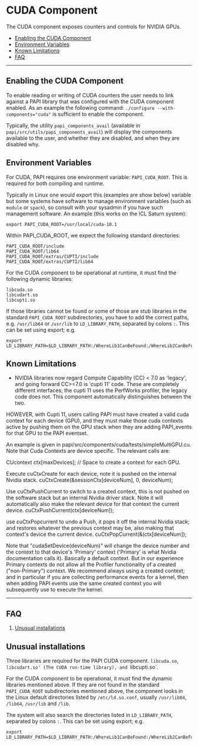 # CUDA Component

The CUDA component exposes counters and controls for NVIDIA GPUs.

* [Enabling the CUDA Component](#markdown-header-enabling-the-cuda-component)
* [Environment Variables](#markdown-header-environment-variables)
* [Known Limitations](#markdown-header-known-limitations)
* [FAQ](#markdown-header-faq)
***
## Enabling the CUDA Component

To enable reading or writing of CUDA counters the user needs to link against a
PAPI library that was configured with the CUDA component enabled. As an
example the following command: `./configure --with-components="cuda"` is
sufficient to enable the component.

Typically, the utility `papi_components_avail` (available in
`papi/src/utils/papi_components_avail`) will display the components available
to the user, and whether they are disabled, and when they are disabled why.

## Environment Variables

For CUDA, PAPI requires one environment variable: `PAPI_CUDA_ROOT`. This is
required for both compiling and runtime. 

Typically in Linux one would export this (examples are show below) variable but
some systems have software to manage environment variables (such as `module` or
`spack`), so consult with your sysadmin if you have such management software.
An example (this works on the ICL Saturn system):

    export PAPI_CUDA_ROOT=/usr/local/cuda-10.1

Within PAPI_CUDA_ROOT, we expect the following standard directories:

    PAPI_CUDA_ROOT/include
    PAPI_CUDA_ROOT/lib64
    PAPI_CUDA_ROOT/extras/CUPTI/include
    PAPI_CUDA_ROOT/extras/CUPTI/lib64

For the CUDA component to be operational at runtime, it must find the following dynamic libraries:

    libcuda.so
    libcudart.so
    libcupti.so

If those libraries cannot be found or some of those are stub libraries in the standard `PAPI_CUDA_ROOT` subdirectories, you have to add the correct paths, e.g. `/usr/lib64` or `/usr/lib` to `LD_LIBRARY_PATH`, separated by colons `:`. This can be set using export; e.g. 

    export LD_LIBRARY_PATH=$LD_LIBRARY_PATH:/WhereLib1CanBeFound:/WhereLib2CanBeFound

## Known Limitations

* NVIDIA libraries now regard Compute Capability (CC) < 7.0 as 'legacy', and
going forward CC>=7.0 is 'cupti 11' code. These are completely different
interfaces; the cupti 11 uses the PerfWorks profiler, the legacy code does not.
This component automatically distinguishes between the two.

HOWEVER, with Cupti 11, users calling PAPI must have created a valid cuda context
for each device (GPU), and they must make those cuda contexts active by 
pushing them on the GPU stack when they are adding PAPI_events for that GPU 
to the PAPI eventset.

An example is given in papi/src/components/cuda/tests/simpleMultiGPU.cu.
Note that Cuda Contexts are device specific. The relevant calls are:

CUcontext ctx[maxDevices]; // Space to create a context for each GPU.

Execute cuCtxCreate for each device, note it is pushed on the internal Nvidia stack.
cuCtxCreate(&sessionCtx[deviceNum], 0, deviceNum); 

Use cuCtxPushCurrent to switch to a created context, this is not pushed on the 
software stack but an internal Nvidia driver stack. Note it will automatically
also make the relevant device for that context the current device.
cuCtxPushCurrent(ctx[deviceNum]);

use cuCtxPopcurrent to undo a Push, it pops it off the internal Nvidia stack; and
restores whatever the previous context may be, also making that context's device 
the current device.
cuCtxPopCurrent(&(ctx[deviceNum]);

Note that "cudaSetDevice(deviceNum)" will change the device number and the context
to that device's 'Primary' context ('Primary' is what Nvidia documentation calls it).
Basically a default context. But in our experience Primary contexts do not allow all
the Profiler functionality of a created ("non-Primary") context. We recommend always
using a created context; and in particular if you are collecting performance events
for a kernel, then when adding PAPI events use the same created context you will
subsequently use to execute the kernel.

***

## FAQ

1. [Unusual installations](#markdown-header-unusual-installations)

## Unusual installations
Three libraries are required for the PAPI CUDA component. `libcuda.so`,
`libcudart.so' (The CUDA run-time library), and `libcupti.so`.  

For the CUDA component to be operational, it must find the dynamic libraries
mentioned above. If they are not found in the standard `PAPI_CUDA_ROOT`
subdirectories mentioned above, the component looks in the Linux default
directories listed by `/etc/ld.so.conf`, usually `/usr/lib64`, `/lib64`,
`/usr/lib` and `/lib`. 

The system will also search the directories listed in `LD_LIBRARY_PATH`,
separated by colons `:`. This can be set using export; e.g. 

    export LD_LIBRARY_PATH=$LD_LIBRARY_PATH:/WhereLib1CanBeFound:/WhereLib2CanBeFound
